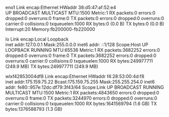 eno1      Link encap:Ethernet  HWaddr 38:d5:47:af:52:e4  
          UP BROADCAST MULTICAST  MTU:1500  Metric:1
          RX packets:0 errors:0 dropped:0 overruns:0 frame:0
          TX packets:0 errors:0 dropped:0 overruns:0 carrier:0
          collisions:0 txqueuelen:1000 
          RX bytes:0 (0.0 B)  TX bytes:0 (0.0 B)
          Interrupt:20 Memory:fb200000-fb220000 

lo        Link encap:Local Loopback  
          inet addr:127.0.0.1  Mask:255.0.0.0
          inet6 addr: ::1/128 Scope:Host
          UP LOOPBACK RUNNING  MTU:65536  Metric:1
          RX packets:3682252 errors:0 dropped:0 overruns:0 frame:0
          TX packets:3682252 errors:0 dropped:0 overruns:0 carrier:0
          collisions:0 txqueuelen:1000 
          RX bytes:249977711 (249.9 MB)  TX bytes:249977711 (249.9 MB)

wlxf42853004df8 Link encap:Ethernet  HWaddr f4:28:53:00:4d:f8  
          inet addr:175.159.75.22  Bcast:175.159.75.255  Mask:255.255.254.0
          inet6 addr: fe80::957e:12dc:df79:3f43/64 Scope:Link
          UP BROADCAST RUNNING MULTICAST  MTU:1500  Metric:1
          RX packets:4843650 errors:0 dropped:0 overruns:0 frame:0
          TX packets:3244970 errors:0 dropped:0 overruns:0 carrier:0
          collisions:0 txqueuelen:1000 
          RX bytes:1641569794 (1.6 GB)  TX bytes:1376588793 (1.3 GB)

